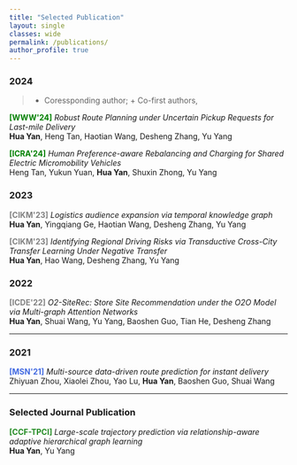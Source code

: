 ```yaml
---
title: "Selected Publication"
layout: single
classes: wide
permalink: /publications/
author_profile: true
---
```

### 2024
> * Coressponding author; + Co-first authors,

<span style="color:green;font-weight:bold">[WWW'24]</span> *Robust Route Planning under Uncertain Pickup Requests for Last-mile Delivery* <br>
**Hua Yan**, Heng Tan, Haotian Wang, Desheng Zhang, Yu Yang<br> 

<span style="color:green;font-weight:bold">[ICRA'24]</span> *Human Preference-aware Rebalancing and Charging for Shared Electric Micromobility Vehicles* <br>
Heng Tan, Yukun Yuan, **Hua Yan**, Shuxin Zhong, Yu Yang<br> 


### 2023
<span style="color:gray;font-weight:bold">[CIKM'23]</span> *Logistics audience expansion via temporal knowledge graph* <br>
**Hua Yan**, Yingqiang Ge, Haotian Wang, Desheng Zhang, Yu Yang<br>

<span style="color:gray;font-weight:bold">[CIKM'23]</span> *Identifying Regional Driving Risks via Transductive Cross-City Transfer Learning Under Negative Transfer* <br>
**Hua Yan**, Hao Wang, Desheng Zhang, Yu Yang<br>


### 2022
<span style="color:gray;font-weight:bold">[ICDE'22]</span> *O2-SiteRec: Store Site Recommendation under the O2O Model via Multi-graph Attention Networks* <br>
**Hua Yan**, Shuai Wang, Yu Yang, Baoshen Guo, Tian He, Desheng Zhang<br>

---

### 2021 


<span style="color:royalblue;font-weight:bold">[MSN'21]</span> *Multi-source data-driven route prediction for instant delivery* <br>
Zhiyuan Zhou, Xiaolei Zhou, Yao Lu, **Hua Yan**, Baoshen Guo, Shuai Wang<br>



--- 
### Selected Journal Publication

<span style="color:Forestgreen;font-weight:bold">[CCF-TPCI]</span> *Large-scale trajectory prediction via relationship-aware adaptive hierarchical graph learning* <br>
**Hua Yan**, Yu Yang<br>

